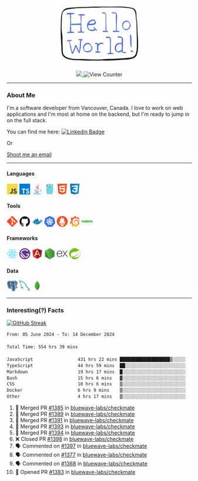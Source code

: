 <div align="center">
    <img src="./img/hello_world.webp" height="200px" width="">
    <div>
        <a href="https://www.linkedin.com/in/ajhollid">
            <img src="https://img.shields.io/badge/LinkedIn-blue"/>
        </a>
        <img src="https://komarev.com/ghpvc/?username=ajhollid&color=yellow" alt="View Counter">
    </div>
</div>

---

### About Me

I'm a software developer from Vancouver, Canada. I love to work on web applications and I'm most at home on the backend, but I'm ready to jump in on the full stack.

You can find me here: [![Linkedin Badge](https://img.shields.io/badge/-ajhollid-blue?style=flat&logo=Linkedin&logoColor=white)](https://www.linkedin.com/in/ajhollid)

Or

[Shoot me an email](mailto:ajhollid@gmail.com)

---

#### Languages

<div>
    <img src="./img/devicons/javascript-original.svg" width=30 height=30 alt="JavaScript">
    <img src="/img/devicons/typescript-original.svg" width=30 height=30 alt="TypeScript">
    <img src="./img/devicons/java-original.svg" width=30 height=30 alt="Java">
    <img src="./img/devicons/go-original.svg" width=30 height=30 alt="Golang">
    <img src="./img/devicons/html5-original.svg" width=30 height=30 alt="HTML 5">
    <img src="./img/devicons/css3-original.svg" width=30 height=30 alt="CSS 3">
</div>

#### Tools

<div>
    <img src="./img/devicons/git-original.svg" width=30 height=30 alt="Git">
    <img src="./img/devicons/github-original.svg" width=30 height=30 alt="Github">
    <img src="./img/devicons/docker-original.svg" width=30 
    height=30 alt="Docker">
    <img src="./img/devicons/kubernetes-original.svg" width=30 height=30 alt="K8">
    <img src="./img/devicons/prometheus-original.svg" width=30 height=30 alt="Prometheus">
    <img src="./img/devicons/grafana-original.svg" width=30 height=30 alt="Grafana">
    <img src="./img/devicons/nginx-original.svg" width=30 height=30 alt="Nginx">
</div>

#### Frameworks

<div>
    <img src="./img/devicons/react-original.svg" width=30 height=30 alt="React">
    <img src="./img/devicons/gatsby-original.svg" width=30 height=30 alt="Gatsby">
    <img src="./img/devicons/angularjs-original.svg" width=30 height=30 alt="AngularJS">
    <img src="./img/devicons/nodejs-original.svg" width=30 height=30 alt="NodeJS">
    <img src="./img/devicons/express-original.svg" width=30 height=30 alt="Express">
    <img src="./img/devicons/spring-original.svg" width=30 height=30 alt="Spring">
</div>

#### Data

<div>
    <img src="./img/devicons/postgresql-original.svg" width=30 height=30 alt="Postgresql">
    <img src="./img/devicons/mysql-original.svg" width=30 height=30 alt="Mysql">
    <img src="./img/devicons/mongodb-original.svg" width=30 height=30 alt="MongoDB">
</div>

---

### Interesting(?) Facts

[![GitHub Streak](http://github-readme-streak-stats.herokuapp.com?user=ajhollid)](https://git.io/streak-stats)

 <!--START_SECTION:waka-->

```txt
From: 05 June 2024 - To: 14 December 2024

Total Time: 554 hrs 39 mins

JavaScript                 431 hrs 22 mins ███████████████████▒░░░░░   77.18 %
TypeScript                 44 hrs 59 mins  ██░░░░░░░░░░░░░░░░░░░░░░░   08.05 %
Markdown                   19 hrs 17 mins  █░░░░░░░░░░░░░░░░░░░░░░░░   03.45 %
Bash                       15 hrs 6 mins   ▓░░░░░░░░░░░░░░░░░░░░░░░░   02.70 %
CSS                        10 hrs 6 mins   ▒░░░░░░░░░░░░░░░░░░░░░░░░   01.81 %
Docker                     6 hrs 9 mins    ▒░░░░░░░░░░░░░░░░░░░░░░░░   01.10 %
Other                      4 hrs 17 mins   ▒░░░░░░░░░░░░░░░░░░░░░░░░   00.77 %
```

<!--END_SECTION:waka-->


<!--START_SECTION:activity-->
1. 🎉 Merged PR [#1385](https://github.com/bluewave-labs/checkmate/pull/1385) in [bluewave-labs/checkmate](https://github.com/bluewave-labs/checkmate)
2. 🎉 Merged PR [#1389](https://github.com/bluewave-labs/checkmate/pull/1389) in [bluewave-labs/checkmate](https://github.com/bluewave-labs/checkmate)
3. 🎉 Merged PR [#1391](https://github.com/bluewave-labs/checkmate/pull/1391) in [bluewave-labs/checkmate](https://github.com/bluewave-labs/checkmate)
4. 🎉 Merged PR [#1393](https://github.com/bluewave-labs/checkmate/pull/1393) in [bluewave-labs/checkmate](https://github.com/bluewave-labs/checkmate)
5. 🎉 Merged PR [#1394](https://github.com/bluewave-labs/checkmate/pull/1394) in [bluewave-labs/checkmate](https://github.com/bluewave-labs/checkmate)
6. ❌ Closed PR [#1398](https://github.com/bluewave-labs/checkmate/pull/1398) in [bluewave-labs/checkmate](https://github.com/bluewave-labs/checkmate)
7. 🗣 Commented on [#1397](https://github.com/bluewave-labs/checkmate/issues/1397#issuecomment-2543379461) in [bluewave-labs/checkmate](https://github.com/bluewave-labs/checkmate)
8. 🗣 Commented on [#1377](https://github.com/bluewave-labs/checkmate/issues/1377#issuecomment-2541535027) in [bluewave-labs/checkmate](https://github.com/bluewave-labs/checkmate)
9. 🗣 Commented on [#1368](https://github.com/bluewave-labs/checkmate/issues/1368#issuecomment-2541123682) in [bluewave-labs/checkmate](https://github.com/bluewave-labs/checkmate)
10. 💪 Opened PR [#1383](https://github.com/bluewave-labs/checkmate/pull/1383) in [bluewave-labs/checkmate](https://github.com/bluewave-labs/checkmate)
<!--END_SECTION:activity-->
